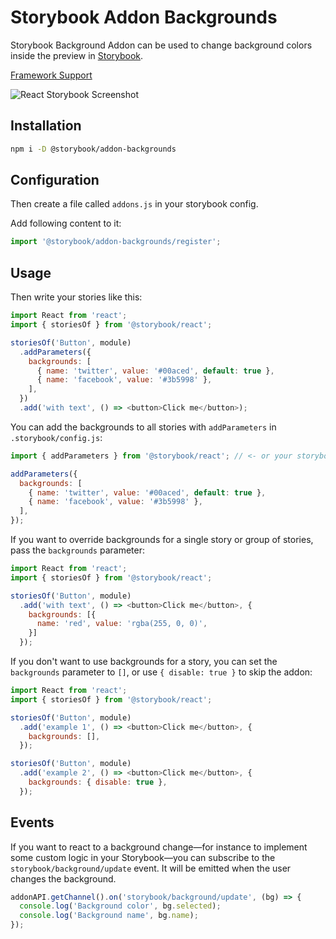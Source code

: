 # Storybook Addon Backgrounds

Storybook Background Addon can be used to change background colors inside the preview in [Storybook](https://storybook.js.org).

[Framework Support](https://github.com/storybooks/storybook/blob/master/ADDONS_SUPPORT.md)

![React Storybook Screenshot](https://storybook.js.org/img/addon-backgrounds.gif)

## Installation

```sh
npm i -D @storybook/addon-backgrounds
```

## Configuration

Then create a file called `addons.js` in your storybook config.

Add following content to it:

```js
import '@storybook/addon-backgrounds/register';
```

## Usage

Then write your stories like this:

```js
import React from 'react';
import { storiesOf } from '@storybook/react';

storiesOf('Button', module)
  .addParameters({
    backgrounds: [
      { name: 'twitter', value: '#00aced', default: true },
      { name: 'facebook', value: '#3b5998' },
    ],
  })
  .add('with text', () => <button>Click me</button>);
```

You can add the backgrounds to all stories with `addParameters` in `.storybook/config.js`:

```js
import { addParameters } from '@storybook/react'; // <- or your storybook framework

addParameters({
  backgrounds: [
    { name: 'twitter', value: '#00aced', default: true },
    { name: 'facebook', value: '#3b5998' },
  ],
});
```

If you want to override backgrounds for a single story or group of stories, pass the `backgrounds` parameter:

```js
import React from 'react';
import { storiesOf } from '@storybook/react';

storiesOf('Button', module)
  .add('with text', () => <button>Click me</button>, {
    backgrounds: [{
      name: 'red', value: 'rgba(255, 0, 0)',
    }]
  });
```

If you don't want to use backgrounds for a story, you can set the `backgrounds` parameter to `[]`, or use `{ disable: true }` to skip the addon:

```js
import React from 'react';
import { storiesOf } from '@storybook/react';

storiesOf('Button', module)
  .add('example 1', () => <button>Click me</button>, {
    backgrounds: [],
  });

storiesOf('Button', module)
  .add('example 2', () => <button>Click me</button>, {
    backgrounds: { disable: true },
  });
```

## Events

If you want to react to a background change—for instance to implement some custom logic in your Storybook—you can subscribe to the `storybook/background/update` event. It will be emitted when the user changes the background.

```js
addonAPI.getChannel().on('storybook/background/update', (bg) => {
  console.log('Background color', bg.selected);
  console.log('Background name', bg.name);
});
```
